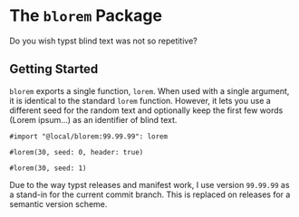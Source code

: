 # The `blorem` Package

Do you wish typst blind text was not so repetitive?

## Getting Started

`blorem` exports a single function, `lorem`.
When used with a single argument, it is identical to the standard `lorem` function.
However, it lets you use a different seed for the random text
and optionally keep the first few words (Lorem ipsum...) as an identifier of blind text.

```typst
#import "@local/blorem:99.99.99": lorem

#lorem(30, seed: 0, header: true)

#lorem(30, seed: 1)
```

Due to the way typst releases and manifest work,
I use version `99.99.99` as a stand-in for the current commit branch.
This is replaced on releases for a semantic version scheme.
